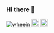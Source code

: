 ### Hi there 👋

<!--
**wheein/wheein** is a ✨ _special_ ✨ repository because its `README.md` (this file) appears on your GitHub profile.

Here are some ideas to get you started:

- 🔭 I’m currently working on ...
- 🌱 I’m currently learning ...
- 👯 I’m looking to collaborate on ...
- 🤔 I’m looking for help with ...
- 💬 Ask me about ...
- 📫 How to reach me: ...
- 😄 Pronouns: ...
- ⚡ Fun fact: ...
-->
<p align="left">
  <a href="https://github.com/wheein/wheein/">
    <img src="https://komarev.com/ghpvc/?username=wheein" alt="wheein" />
  </a>
  <a href="http://twitter.com/wheein">
    <img height="20" src="https://img.shields.io/twitter/follow/wheein?label=Twitter&logo=twitter&style=flat" />
  </a>
  <a href="https://github.com/wheein">
    <img height="20" src="https://img.shields.io/github/followers/wheein?label=follow&logo=github&style=flat" />
  </a>
</p>
